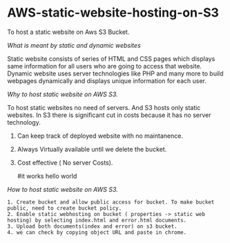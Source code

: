 # AWS-static-website-hosting-on-S3
To host a static website on Aws S3 Bucket.

*What is meant by static and dynamic websites*

Static website consists of series of HTML and CSS pages which displays same information for all users who are going to access that website.
Dynamic website uses server technologies like PHP and many more to build webpages dynamically and displays unique information for each user.

*Why to host static website on AWS S3.*

To host static websites no need of servers. And S3 hosts only static websites. In S3 there is significant cut in costs because it has no server technology.

   1. Can keep track of deployed website with no maintanence.
   2. Always Virtually available until we delete the bucket.
   3. Cost effective ( No server Costs).

      #it works hello world
      
*How to host static website on AWS S3.*

    1. Create bucket and allow public access for bucket. To make bucket public, need to create bucket policy.
    2. Enable static webhosting on bucket ( properties -> static web hosting) by selecting index.html and error.html documents.
    3. Upload both documents(index and error) on s3 bucket.
    4. we can check by copying object URL and paste in chrome.
